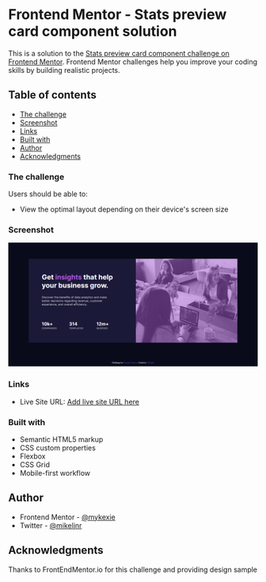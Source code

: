 # Frontend Mentor - Stats preview card component solution

This is a solution to the [Stats preview card component challenge on Frontend Mentor](https://www.frontendmentor.io/challenges/stats-preview-card-component-8JqbgoU62). Frontend Mentor challenges help you improve your coding skills by building realistic projects. 

## Table of contents

  - [The challenge](#the-challenge)
  - [Screenshot](#screenshot)
  - [Links](#links)
  - [Built with](#built-with)
- [Author](#author)
- [Acknowledgments](#acknowledgments)


### The challenge

Users should be able to:

- View the optimal layout depending on their device's screen size

### Screenshot

![](./images/stats-screenshot.png)


### Links


- Live Site URL: [Add live site URL here](https://mykexie.github.io/stats-preview-card)


### Built with

- Semantic HTML5 markup
- CSS custom properties
- Flexbox
- CSS Grid
- Mobile-first workflow


## Author

- Frontend Mentor - [@mykexie](https://www.frontendmentor.io/profile/mykexie)
- Twitter - [@mikeljnr](https://www.twitter.com/mikeljnr)

## Acknowledgments

Thanks to FrontEndMentor.io for this challenge and providing design sample
